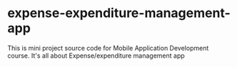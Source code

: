 # expense-expenditure-management-app
This is mini project source code for Mobile Application Development course. It's all about Expense/expenditure management app